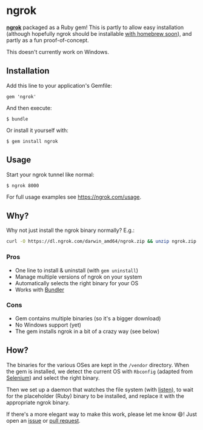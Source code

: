 # ngrok

[**ngrok**](http://ngrok.com/) packaged as a Ruby gem! This is partly to allow easy installation (although hopefully ngrok should be installable [with homebrew soon](https://github.com/Homebrew/homebrew/pull/23732)), and partly as a fun proof-of-concept.

This doesn't currently work on Windows.

## Installation

Add this line to your application's Gemfile:

    gem 'ngrok'

And then execute:

    $ bundle

Or install it yourself with:

    $ gem install ngrok

## Usage

Start your ngrok tunnel like normal:

    $ ngrok 8000

For full usage examples see <https://ngrok.com/usage>.

## Why?

Why not just install the ngrok binary normally? E.g.:

```bash
curl -O https://dl.ngrok.com/darwin_amd64/ngrok.zip && unzip ngrok.zip -d /usr/local/bin
```

### Pros
* One line to install & uninstall (with `gem uninstall`)
* Manage multiple versions of ngrok on your system
* Automatically selects the right binary for your OS
* Works with [Bundler](http://bundler.io/)

### Cons
* Gem contains multiple binaries (so it's a bigger download)
* No Windows support (yet)
* The gem installs ngrok in a bit of a crazy way (see below)

## How?

The binaries for the various OSes are kept in the `/vendor` directory. When the gem is installed, we detect the current OS with `Rbconfig` (adapted from [Selenium](https://github.com/SeleniumHQ/selenium/blob/master/rake-tasks/checks.rb)) and select the right binary.

Then we set up a daemon that watches the file system (with [listen](https://github.com/guard/listen)), to wait for the placeholder (Ruby) binary to be installed, and replace it with the appropriate ngrok binary. 

If there's a more elegant way to make this work, please let me know :smile:! Just open an [issue](https://github.com/alexpeattie/ngrok-gem/issues) or [pull request](https://github.com/alexpeattie/ngrok-gem/pulls).